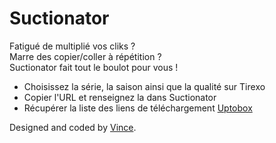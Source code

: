 # Suctionator

Fatigué de multiplié vos cliks ?   
Marre des copier/coller à répétition ?   
Suctionator fait tout le boulot pour vous !    

- Choisissez la série, la saison ainsi que la qualité sur Tirexo
- Copier l'URL et renseignez la dans Suctionator
- Récupérer la liste des liens de téléchargement [Uptobox](https://uptobox.com/)

Designed and coded by [Vince](https://github.com/VinceGusmini).
